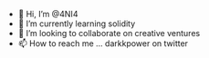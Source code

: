 - 👋 Hi, I’m @4NI4
- 🌱 I’m currently learning solidity
- 💞️ I’m looking to collaborate on creative ventures
- 📫 How to reach me ... darkkpower on twitter

<!---
4NI4/4NI4 is a ✨ special ✨ repository because its `README.md` (this file) appears on your GitHub profile.
You can click the Preview link to take a look at your changes.
--->
